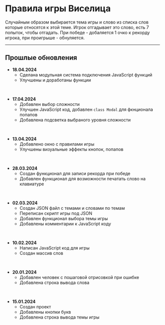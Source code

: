 # Правила игры **Виселица**

Случайным образом выбирается тема игры и слово из списка слов которые относятся к этой теме. Игрок отгадывает это слово, есть 7 попыток, чтобы отгадать. При победе - добаляется 1 очко к рекорду игрока, при проигрыше - обнуляется.

---

## Прошлые обновления

- **18.04.2024**
    - Сделана модульная система подключения JavaScript функций
    - Улучшены и доработаны функции
<br>

- **17.04.2024**
    - Добавлен выбор сложности
    - Улучшен JavaScript код, добавлен `class Modal` для фкнционала попапов
    - Добавлена подсветка выбраного уровня сложности
<br>

- **13.04.2024**
    - Добавлено окно с правилами игры
    - Улучшены визуальные эффекты кнопок, попапов
<br>

- **28.03.2024**
    - Создан функционал для записи рекорда при победе
    - Добавлен функционал для возможности печатать слово на клавиатуре
<br>

- **02.03.2024**
    - Создан JSON файл с темами и словами по темам
    - Переписан скрипт игры под JSON
    - Добавлен функционал выбора темы игры
    - Добавлены комментарии к JavaScript коду
<br>

- **10.02.2024**
    - Написан JavaScript код для игры
    - Создан массив слов 
<br>

- **20.01.2024**
    - Добавлен человек с пошаговой отрисовкой при ошибке
    - Добавлена строка вывода слова
<br>

- **15.01.2024**
    - Создан проект
    - Добавлены кнопки букв
    - Добавлена строка вывода темы игры


